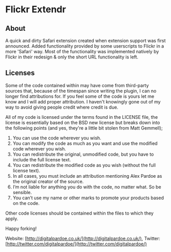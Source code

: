 Flickr Extendr
==============

About
-----

A quick and dirty Safari extension created when extension support was first announced. Added
functionality provided by some userscripts to Flickr in a more 'Safari' way. Most of the functionality
was implemented natively by Flickr in their redesign & only the short URL functionality is left.

Licenses
--------
Some of the code contained within may have come from third-party sources that, because of the timespan
since writing the plugin, I can no longer find attributions for. If you feel some of the code is
yours let me know and I will add proper attribution.  I haven't knowingly gone out of my way to avoid
giving people credit where credit is due.

All of my code is licensed under the terms found in the LICENSE file, the license is essentially based
on the BSD new license but breaks down into the following points (and yes, they're a little bit stolen
from Matt Gemmell);

1. You can use the code wherever you wish.
2. You can modify the code as much as you want and use the modified code wherever you wish.
3. You can redistribute the original, unmodified code, but you have to include the full license text.
4. You can redistribute the modified code as you wish (without the full license text).
5. In all cases, you must include an attribution mentioning Alex Pardoe as the original creator of the source.
6. I’m not liable for anything you do with the code, no matter what. So be sensible.
7. You can’t use my name or other marks to promote your products based on the code.

Other code licenses should be contained within the files to which they apply.

Happy forking!

Website: [http://digitalpardoe.co.uk/](http://digitalpardoe.co.uk/), Twitter: [http://twitter.com/digitalpardoe/](http://twitter.com/digitalpardoe/)
